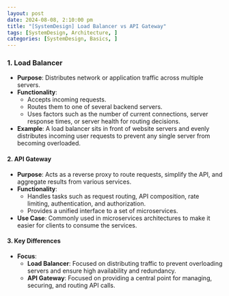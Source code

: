 ```yaml
---
layout: post
date: 2024-08-08, 2:10:00 pm
title: "[SystemDesign] Load Balancer vs API Gateway"
tags: [SystemDesign, Architecture, ]
categories: [SystemDesign, Basics, ]
---
```



### 1. Load Balancer

- **Purpose**: Distributes network or application traffic across multiple servers.
- **Functionality**:
	- Accepts incoming requests.
	- Routes them to one of several backend servers.
	- Uses factors such as the number of current connections, server response times, or server health for routing decisions.
- **Example**: A load balancer sits in front of website servers and evenly distributes incoming user requests to prevent any single server from becoming overloaded.

#### 2. API Gateway

- **Purpose**: Acts as a reverse proxy to route requests, simplify the API, and aggregate results from various services.
- **Functionality**:
	- Handles tasks such as request routing, API composition, rate limiting, authentication, and authorization.
	- Provides a unified interface to a set of microservices.
- **Use Case**: Commonly used in microservices architectures to make it easier for clients to consume the services.

#### 3. Key Differences

- **Focus**:
	- **Load Balancer**: Focused on distributing traffic to prevent overloading servers and ensure high availability and redundancy.
	- **API Gateway**: Focused on providing a central point for managing, securing, and routing API calls.
